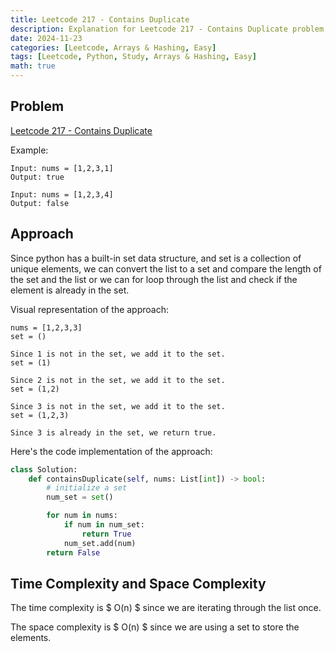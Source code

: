 ```yaml
---
title: Leetcode 217 - Contains Duplicate
description: Explanation for Leetcode 217 - Contains Duplicate problem, and its solution in Python.
date: 2024-11-23
categories: [Leetcode, Arrays & Hashing, Easy]
tags: [Leetcode, Python, Study, Arrays & Hashing, Easy]
math: true
---
```


## Problem
[Leetcode 217 - Contains Duplicate](https://leetcode.com/problems/contains-duplicate/description/)

Example:
```
Input: nums = [1,2,3,1]
Output: true

Input: nums = [1,2,3,4]
Output: false
```

## Approach

Since python has a built-in set data structure, and set is a collection of unique elements, we can convert the list to a set and compare the length of the set and the list or we can for loop through the list and check if the element is already in the set.

Visual representation of the approach:
```
nums = [1,2,3,3]
set = ()

Since 1 is not in the set, we add it to the set.
set = (1)

Since 2 is not in the set, we add it to the set.
set = (1,2)

Since 3 is not in the set, we add it to the set.
set = (1,2,3)

Since 3 is already in the set, we return true.
```

Here's the code implementation of the approach:
```python
class Solution:
    def containsDuplicate(self, nums: List[int]) -> bool:
        # initialize a set
        num_set = set()

        for num in nums:
            if num in num_set:
                return True
            num_set.add(num)
        return False
```

## Time Complexity and Space Complexity
The time complexity is $ O(n) $ since we are iterating through the list once.

The space complexity is $ O(n) $ since we are using a set to store the elements.
